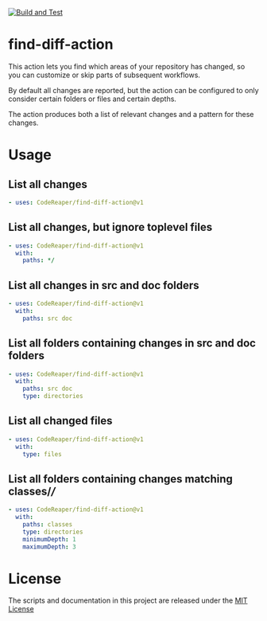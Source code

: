 [![Build and Test](https://github.com/codereaper/find-diff-action/actions/workflows/test.yml/badge.svg)](https://github.com/codereaper/find-diff-action/actions/workflows/test.yml)

# find-diff-action

This action lets you find which areas of your repository has changed, so you can customize or skip parts of subsequent workflows.

By default all changes are reported, but the action can be configured to only consider certain folders or files and certain depths.

The action produces both a list of relevant changes and a pattern for these changes.

# Usage

## List all changes

```yaml
- uses: CodeReaper/find-diff-action@v1
```

## List all changes, but ignore toplevel files

```yaml
- uses: CodeReaper/find-diff-action@v1
  with:
    paths: */
```

## List all changes in src and doc folders

```yaml
- uses: CodeReaper/find-diff-action@v1
  with:
    paths: src doc
```

## List all folders containing changes in src and doc folders

```yaml
- uses: CodeReaper/find-diff-action@v1
  with:
    paths: src doc
    type: directories
```

## List all changed files

```yaml
- uses: CodeReaper/find-diff-action@v1
  with:
    type: files
```

## List all folders containing changes matching classes/*/*

```yaml
- uses: CodeReaper/find-diff-action@v1
  with:
    paths: classes
    type: directories
    minimumDepth: 1
    maximumDepth: 3
```

# License

The scripts and documentation in this project are released under the [MIT License](LICENSE)